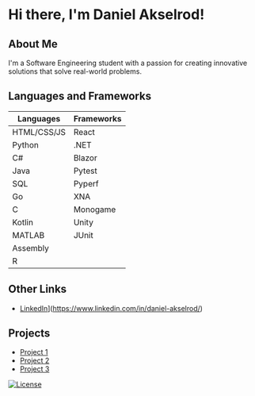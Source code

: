 # Hi there, I'm Daniel Akselrod!

## About Me

I'm a Software Engineering student with a passion for creating innovative solutions that solve real-world problems. 

## Languages and Frameworks

| Languages | Frameworks |
| --- | --- |
| HTML/CSS/JS | React |
| Python | .NET |
| C# | Blazor |
| Java | Pytest |
| SQL | Pyperf |
| Go | XNA |
| C | Monogame |
| Kotlin | Unity |
| MATLAB | JUnit |
| Assembly | &nbsp; |
| R | &nbsp; |



## Other Links

- [LinkedIn](https://www.linkedin.com/in/your_username/)](https://www.linkedin.com/in/daniel-akselrod/)

## Projects

- [Project 1](https://github.com/johndoe/project1)
- [Project 2](https://github.com/johndoe/project2)
- [Project 3](https://github.com/johndoe/project3)

[![License](https://img.shields.io/badge/License-MIT-blue.svg)](https://opensource.org/licenses/MIT)
